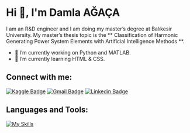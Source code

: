 # Hi 👋, I'm Damla AĞAÇA


I am an R&D engineer and I am doing my master’s degree at Balıkesir University. My master’s thesis topic is the ** Classification of Harmonic Generating Power System Elements with Artificial Intelligence Methods **. 
- 🔭 I’m currently working on Python and MATLAB.
- 🌱 I’m currently learning HTML & CSS.


## Connect with me:

[![Kaggle Badge](https://img.shields.io/badge/Kaggle-20BEFF?style=for-the-badge&logo=Kaggle&logoColor=white)](https://www.kaggle.com/dagaca) [![Gmail Badge](https://img.shields.io/badge/Gmail-D14836?style=for-the-badge&logo=gmail&logoColor=white)](mailto:dagacaa@gmail.com) [![Linkedin Badge](https://img.shields.io/badge/LinkedIn-0077B5?style=for-the-badge&logo=linkedin&logoColor=white)](https://www.linkedin.com/in/damla-a%C4%9Fa%C3%A7a-b05702212/)


## Languages and Tools:
[![My Skills](https://skillicons.dev/icons?i=py,matlab,cpp,arduino,html,css,git)](https://skillicons.dev)
